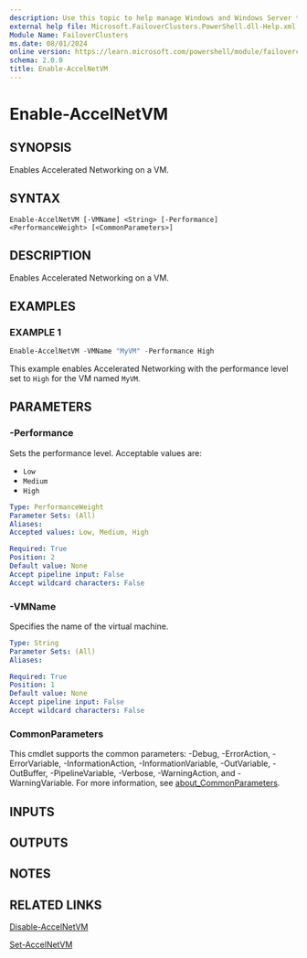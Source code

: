 ```yaml
---
description: Use this topic to help manage Windows and Windows Server technologies with Windows PowerShell.
external help file: Microsoft.FailoverClusters.PowerShell.dll-Help.xml
Module Name: FailoverClusters
ms.date: 08/01/2024
online version: https://learn.microsoft.com/powershell/module/failoverclusters/enable-accelnetvm?view=windowsserver2025-ps&wt.mc_id=ps-gethelp
schema: 2.0.0
title: Enable-AccelNetVM
---
```


# Enable-AccelNetVM

## SYNOPSIS
Enables Accelerated Networking on a VM.

## SYNTAX

```
Enable-AccelNetVM [-VMName] <String> [-Performance] <PerformanceWeight> [<CommonParameters>]
```

## DESCRIPTION

Enables Accelerated Networking on a VM.

## EXAMPLES

### EXAMPLE 1

```powershell
Enable-AccelNetVM -VMName "MyVM" -Performance High
```

This example enables Accelerated Networking with the performance level set to `High` for the VM
named `MyVM`.

## PARAMETERS

### -Performance

Sets the performance level. Acceptable values are:

- `Low`
- `Medium`
- `High`

```yaml
Type: PerformanceWeight
Parameter Sets: (All)
Aliases:
Accepted values: Low, Medium, High

Required: True
Position: 2
Default value: None
Accept pipeline input: False
Accept wildcard characters: False
```

### -VMName

Specifies the name of the virtual machine.

```yaml
Type: String
Parameter Sets: (All)
Aliases:

Required: True
Position: 1
Default value: None
Accept pipeline input: False
Accept wildcard characters: False
```

### CommonParameters

This cmdlet supports the common parameters: -Debug, -ErrorAction, -ErrorVariable,
-InformationAction, -InformationVariable, -OutVariable, -OutBuffer, -PipelineVariable, -Verbose,
-WarningAction, and -WarningVariable. For more information, see
[about_CommonParameters](/powershell/module/microsoft.powershell.core/about/about_commonparameters).

## INPUTS

## OUTPUTS

## NOTES

## RELATED LINKS

[Disable-AccelNetVM](disable-accelnetvm.md)

[Set-AccelNetVM](set-accelnetvm.md)
